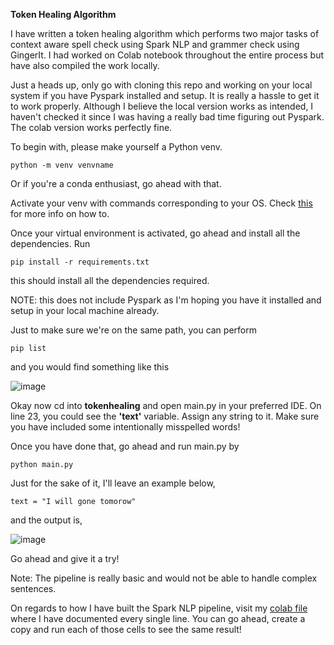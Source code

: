 **Token Healing Algorithm**

I have written a token healing algorithm which performs two major tasks of context aware spell check using Spark NLP and grammer check using GingerIt. I had worked on Colab notebook throughout the entire process but have also compiled the work locally.

Just a heads up, only go with cloning this repo and working on your local system if you have Pyspark installed and setup. It is really a hassle to get it to work properly. Although I believe the local version works as intended, I haven't checked it since I was having a really bad time figuring out Pyspark. The colab version works perfectly fine.

To begin with, please make yourself a Python venv.
```
python -m venv venvname
```
Or if you're a conda enthusiast, go ahead with that.

Activate your venv with commands corresponding to your OS. Check [this](https://docs.python.org/3/library/venv.html#creating-virtual-environments) for more info on how to.

Once your virtual environment is activated, go ahead and install all the dependencies.
Run
```
pip install -r requirements.txt
```
this should install all the dependencies required.

NOTE: this does not include Pyspark as I'm hoping you have it installed and setup in your local machine already.

Just to make sure we're on the same path, you can perform
```
pip list
```

and you would find something like this

![image](https://github.com/9dubs/token-healing/assets/103320629/46545b58-3742-4f05-bb7b-aa307aa28416)

Okay now cd into **tokenhealing** and open main.py in your preferred IDE. On line 23, you could see the **'text'** variable. Assign any string to it. Make sure you have included some intentionally misspelled words!

Once you have done that, go ahead and run main.py by
```
python main.py
```

Just for the sake of it, I'll leave an example below,
```
text = "I will gone tomorow"
```
and the output is,

![image](https://github.com/9dubs/token-healing/assets/103320629/f6c08730-a24c-49ba-97a1-038cf114e6ba)

Go ahead and give it a try!

Note: The pipeline is really basic and would not be able to handle complex sentences.

On regards to how I have built the Spark NLP pipeline, visit my [colab file](https://colab.research.google.com/drive/1bkUl3Dtb2wu7dbNfV2qmNb2SvrM9PdL6?usp=sharing) where I have documented every single line. You can go ahead, create a copy and run each of those cells to see the same result!

